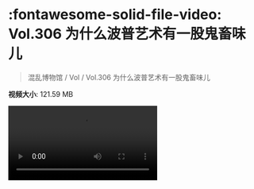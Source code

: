 # :fontawesome-solid-file-video: Vol.306 为什么波普艺术有一股鬼畜味儿

> 混乱博物馆 / Vol / Vol.306 为什么波普艺术有一股鬼畜味儿

**视频大小**: 121.59 MB

<div class="video"><video src="https://file.hsyhx.top/archive/306.mp4" controls preload>🤔 您的浏览器不支持 video 标签</video></div>